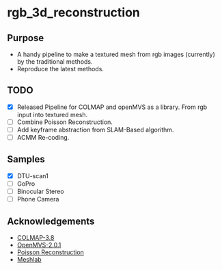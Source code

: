 # rgb_3d_reconstruction
## Purpose
- A handy pipeline to make a textured mesh from rgb images (currently) by the traditional methods.
- Reproduce the latest methods.


## TODO
- [X] Released Pipeline for COLMAP and openMVS as a library. From rgb input into textured mesh.
- [ ] Combine Poisson Reconstruction.
- [ ] Add keyframe abstraction from SLAM-Based algorithm.
- [ ] ACMM Re-coding.

## Samples
- [X] DTU-scan1
- [ ] GoPro
- [ ] Binocular Stereo
- [ ] Phone Camera

## Acknowledgements
- [COLMAP-3.8](https://github.com/colmap/colmap)
- [OpenMVS-2.0.1](https://github.com/cdcseacave/openMVS)
- [Poisson Reconstruction](https://www.cs.jhu.edu/~misha/Code/PoissonRecon/Version13.8/)
- [Meshlab](https://github.com/cnr-isti-vclab/meshlab)